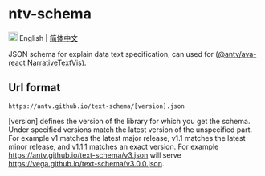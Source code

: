 # ntv-schema

<img src="https://gw.alipayobjects.com/zos/antfincdn/R8sN%24GNdh6/language.svg" width="18"> English | [简体中文](./README.zh-CN.md)

JSON schema for explain data text specification, can used for ([@antv/ava-react NarrativeTextVis](https://github.com/antvis/AVA/tree/master/packages/ava-react)).

## Url format

```
https://antv.github.io/text-schema/[version].json
```

[version] defines the version of the library for which you get the schema. Under specified versions match the latest version of the unspecified part. For example v1 matches the latest major release, v1.1 matches the latest minor release, and v1.1.1 matches an exact version.
For example https://antv.github.io/text-schema/v3.json will serve https://vega.github.io/text-schema/v3.0.0.json.

